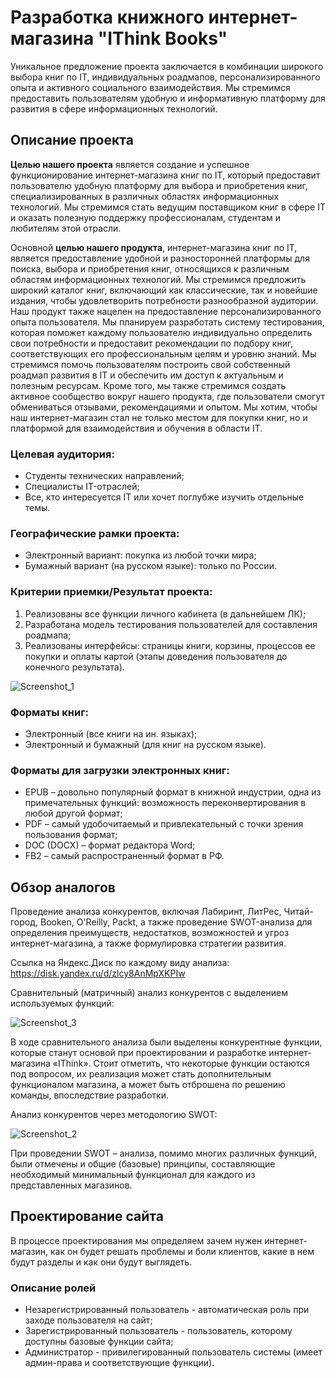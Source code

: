 # Разработка книжного интернет-магазина "IThink Books"

Уникальное предложение проекта заключается в комбинации широкого выбора книг по IT, индивидуальных роадмапов, персонализированного опыта и активного социального взаимодействия. Мы стремимся предоставить пользователям удобную и информативную платформу для развития в сфере информационных технологий.

## Описание проекта

**Целью нашего проекта** является создание и успешное функционирование интернет-магазина книг по IT, который предоставит пользователю удобную платформу для выбора и приобретения книг, специализированных в различных областях информационных технологий. Мы стремимся стать ведущим поставщиком книг в сфере IT и оказать полезную поддержку профессионалам, студентам и любителям этой отрасли.

Основной **целью нашего продукта**, интернет-магазина книг по IT, является предоставление удобной и разносторонней платформы для поиска, выбора и приобретения книг, относящихся к различным областям информационных технологий. Мы стремимся предложить широкий каталог книг, включающий как классические, так и новейшие издания, чтобы удовлетворить потребности разнообразной аудитории. 
Наш продукт также нацелен на предоставление персонализированного опыта пользователя. Мы планируем разработать систему тестирования, которая поможет каждому пользователю индивидуально определить свои потребности и предоставит рекомендации по подбору книг, соответствующих его профессиональным целям и уровню знаний. Мы стремимся помочь пользователям построить свой собственный роадмап развития в IT и обеспечить им доступ к актуальным и полезным ресурсам. Кроме того, мы также стремимся создать активное сообщество вокруг нашего продукта, где пользователи смогут обмениваться отзывами, рекомендациями и опытом. Мы хотим, чтобы наш интернет-магазин стал не только местом для покупки книг, но и платформой для взаимодействия и обучения в области IT.

### Целевая аудитория:
- Студенты технических направлений;
- Специалисты IT-отраслей;
- Все, кто интересуется IT или хочет поглубже изучить отдельные темы.

### Географические рамки проекта:
- Электронный вариант: покупка из любой точки мира;
- Бумажный вариант (на русском языке): только по России.

### Критерии приемки/Результат проекта:
1. Реализованы все функции личного кабинета (в дальнейшем ЛК);
2. Разработана модель тестирования пользователей для составления роадмапа;
3. Реализованы интерфейсы: страницы книги, корзины, процессов ее покупки и оплаты картой (этапы доведения пользователя до конечного результата).

![Screenshot_1](https://github.com/DanilkaCrazy/Online-store/assets/95550202/db36bad9-a58b-46a2-8b12-bc6b1651b80b)

### Форматы книг:
- Электронный (все книги на ин. языках);
- Электронный и бумажный (для книг на русском языке).

### Форматы для загрузки электронных книг:
- EPUB – довольно популярный формат в книжной индустрии, одна из примечательных функций: возможность переконвертирования в любой другой формат;
- PDF – самый удобочитаемый и привлекательный с точки зрения пользования формат;
- DOC (DOCX) – формат редактора Word;
- FB2 – самый распространенный формат в РФ.

## Обзор аналогов

Проведение анализа конкурентов, включая Лабиринт, ЛитРес, Читай-город, Booken, O'Reilly, Packt, а также проведение SWOT-анализа для определения преимуществ, недостатков, возможностей и угроз интернет-магазина, а также формулировка стратегии развития. 

Ссылка на Яндекс.Диск по каждому виду анализа: https://disk.yandex.ru/d/zlcy8AnMpXKPIw

Сравнительный (матричный) анализ конкурентов с выделением используемых функций:

![Screenshot_3](https://github.com/DanilkaCrazy/Online-store/assets/95550202/d0f31178-5b6c-423e-b7a4-72a17e890d3e)

В ходе сравнительного анализа были выделены конкурентные функции, которые станут основой при проектировании и разработке интернет-магазина «IThink». Стоит отметить, что некоторые функции остаются под вопросом, их реализация может стать дополнительным функционалом магазина, а может быть отброшена по решению команды, впоследствие разработки.

Анализ конкурентов через методологию SWOT:

![Screenshot_2](https://github.com/DanilkaCrazy/Online-store/assets/95550202/221c35b2-eafe-4b51-8232-e98b5907f8c1)

При проведении SWOT – анализа, помимо многих различных функций, были отмечены и общие (базовые) принципы, составляющие необходимый минимальный функционал для каждого из представленных магазинов.

## Проектирование сайта
В процессе проектирования мы определяем зачем нужен интернет-магазин, как он будет решать проблемы и боли клиентов, какие в нем будут разделы и как они будут выглядеть.

### Описание ролей
- Незарегистрированный пользователь - автоматическая роль при заходе пользователя на сайт;
- Зарегистрированный пользователь - пользователь, которому доступны базовые функции сайта;
- Администратор - привилегированный пользователь системы (имеет админ-права и соответствующие функции).











